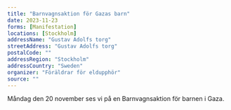 ```yaml
---
title: "Barnvagnsaktion för Gazas barn"
date: 2023-11-23
forms: [Manifestation]
locations: [Stockholm]
addressName: "Gustav Adolfs torg"
streetAddress: "Gustav Adolfs torg"
postalCode: ""
addressRegion: "Stockholm"
addressCountry: "Sweden"
organizer: "Föräldrar för eldupphör"
source: ""
---
```

Måndag den 20 november ses vi på en Barnvagnsaktion för barnen i Gaza.